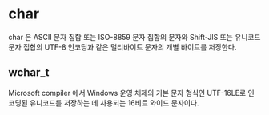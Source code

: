 # char
char 은 ASCII 문자 집합 또는 ISO-8859 문자 집합의 문자와 Shift-JIS 또는 유니코드 문자 집합의 UTF-8 인코딩과 같은 멀티바이트 문자의 개별 바이트를 저장한다.

## wchar_t
Microsoft compiler 에서 Windows 운영 체제의 기본 문자 형식인 UTF-16LE로 인코딩된 유니코드를 저장하는 데 사용되는 16비트 와이드 문자이다.
